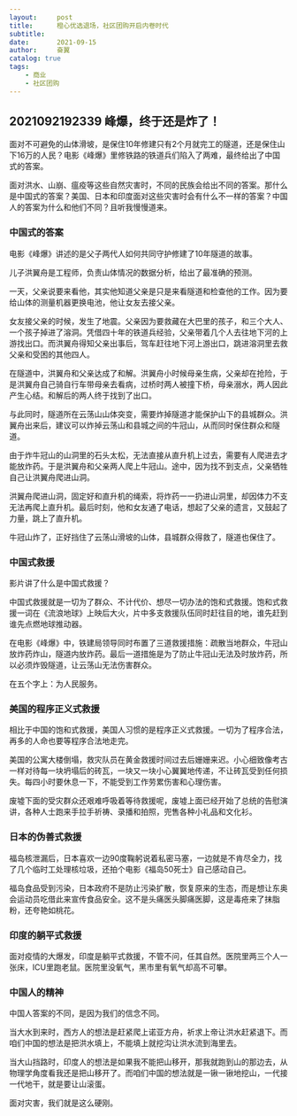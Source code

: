 ```yaml
---
layout:     post
title:      橙心优选退场，社区团购开启内卷时代
subtitle:   
date:       2021-09-15
author:     奋翼
catalog: true
tags:
    - 商业
    - 社区团购
---
```


## 2021092192339 峰爆，终于还是炸了！

面对不可避免的山体滑坡，是保住10年修建只有2个月就完工的隧道，还是保住山下16万的人民？电影《峰爆》里修铁路的铁道兵们陷入了两难，最终给出了中国式的答案。

面对洪水、山崩、瘟疫等这些自然灾害时，不同的民族会给出不同的答案。那什么是中国式的答案？美国、日本和印度面对这些灾害时会有什么不一样的答案？中国人的答案为什么和他们不同？且听我慢慢道来。

### 中国式的答案

电影《峰爆》讲述的是父子两代人如何共同守护修建了10年隧道的故事。

儿子洪翼舟是工程师，负责山体情况的数据分析，给出了最准确的预测。

一天，父亲说要来看他，其实他知道父亲是只是来看隧道和检查他的工作。因为要给山体的测量机器更换电池，他让女友去接父亲。

女友接父亲的时候，发生了地震。父亲因为要救藏在大巴里的孩子，和三个大人、一个孩子掉进了溶洞。凭借四十年的铁道兵经验，父亲带着几个人去往地下河的上游找出口。而洪翼舟得知父亲出事后，驾车赶往地下河上游出口，跳进溶洞里去救父亲和受困的其他四人。

在隧道中，洪翼舟和父亲达成了和解。洪翼舟小时候母亲生病，父亲却在抢险，于是洪翼舟自己骑自行车带母亲去看病，过桥时两人被撞下桥，母亲溺水，两人因此产生心结。和解后的两人终于找到了出口。

与此同时，隧道所在云荡山山体突变，需要炸掉隧道才能保护山下的县城群众。洪翼舟出来后，建议可以炸掉云荡山和县城之间的牛冠山，从而同时保住群众和隧道。

由于炸牛冠山的山洞里的石头太松，无法直接从直升机上过去，需要有人爬进去才能放炸药。于是洪翼舟和父亲两人爬上牛冠山。途中，因为找不到支点，父亲牺牲自己让洪翼舟爬进山洞。

洪翼舟爬进山洞，固定好和直升机的绳索，将炸药一一扔进山洞里，却因体力不支无法再爬上直升机。最后时刻，他和女友通了电话，想起了父亲的遗言，又鼓起了力量，跳上了直升机。

牛冠山炸了，正好挡住了云荡山滑坡的山体，县城群众得救了，隧道也保住了。

### 中国式救援

影片讲了什么是中国式救援？

中国式救援就是一切为了群众、不计代价、想尽一切办法的饱和式救援。饱和式救援一词在《流浪地球》上映后大火，片中多支救援队伍同时赶往目的地，谁先赶到谁先点燃地球推动器。

在电影《峰爆》中，铁建局领导同时布置了三道救援措施：疏散当地群众，牛冠山放炸药炸山，隧道内放炸药。最后一道措施是为了防止牛冠山无法及时放炸药，所以必须炸毁隧道，让云荡山无法伤害群众。

在五个字上：为人民服务。

### 美国的程序正义式救援

相比于中国的饱和式救援，美国人习惯的是程序正义式救援。一切为了程序合法，再多的人命也要等程序合法地走完。

美国的公寓大楼倒塌，救灾队员在黄金救援时间过去后姗姗来迟。小心细致像考古一样对待每一块坍塌后的砖瓦，一块又一块小心翼翼地传递，不让砖瓦受到任何损失。每四小时要休息一下，不能受到工作劳累伤害和心理伤害。

废墟下面的受灾群众还艰难呼吸着等待救援呢，废墟上面已经开始了总统的告慰演讲，各种人士跑来手拉手祈祷、录播和拍照，兜售各种小礼品和文化衫。

### 日本的伪善式救援

福岛核泄漏后，日本喜欢一边90度鞠躬说着私密马塞，一边就是不肯尽全力，找了几个临时工处理核垃圾，还拍个电影《福岛50死士》自己感动自己。

福岛食品受到污染，日本政府不是防止污染扩散，恢复原来的生态，而是想让东奥会运动员吃借此来宣传食品安全。这不是头痛医头脚痛医脚，这是毒疮来了抹脂粉，还夸艳如桃花。

### 印度的躺平式救援

面对疫情的大爆发，印度是躺平式救援，不管不问，任其自然。医院里两三个人一张床，ICU里跑老鼠。医院里没氧气，黑市里有氧气却高不可攀。

### 中国人的精神

中国人答案的不同，是因为我们的信念不同。

当大水到来时，西方人的想法是赶紧爬上诺亚方舟，祈求上帝让洪水赶紧退下。而咱们中国的想法是把洪水填上，不能填上就挖沟让洪水流到海里去。

当大山挡路时，印度人的想法是如果我不能把山移开，那我就跑到山的那边去，从物理学角度看我还是把山移开了。而咱们中国的想法就是一锹一锹地挖山，一代接一代地干，就是要让山滚蛋。

面对灾害，我们就是这么硬刚。